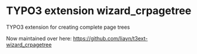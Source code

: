 # TYPO3 extension wizard_crpagetree
TYPO3 extension for creating complete page trees

Now maintained over here: https://github.com/liayn/t3ext-wizard_crpagetree
